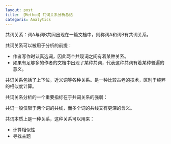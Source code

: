 ```yaml
---
layout: post
title: 【Method】共词关系分析总结
categoris: Analytics
---
```


共词关系：词A与词B共同出现在一篇文档中，则称词A和词B有共词关系。

共词关系可以被用于分析的前提：
- 作者写作时认真选词，因此两个共现词之间有着某种关系。
- 如果有足够多的作者的文档中出现了某种共词，代表这种共词有着某种普遍的意义。

共词关系包括了上下位，近义词等各种关系。是一种比较古老的技术，区别于纯粹的相似度计算。

共词关系分析的一个重要指标在于共词关系的强弱：



共词一般仅限于两个词的共线，而多个词的共线又有更深的含义。

共词本质上是一种关系，这种关系可以用来：
- 计算相似性
- 寻找主题